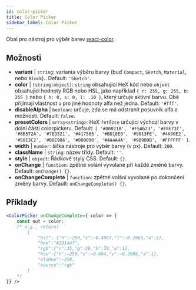 ```yaml
---
id: color-picker
title: Color Picker
sidebar_label: Color Picker
---
```


Obal pro nástroj pro výběr barev [react-color](https://casesandberg.github.io/react-color/).

## Možnosti

* __variant__ | `string`: varianta výběru barvy (buď `Compact`, `Sketch`, `Material`, nebo `Block`).. Default: `'Sketch'`.
* __color__ | `(string|object)`: `string` obsahující HeX kód nebo `objekt` obsahující hodnoty RGB nebo HSL, jako například `{ r: 255, g: 255, b: 255 }` nebo `{ h: 0, s: 0, l: .10 }`, který určuje aktivní barvu. Obě přijímají vlastnost `a` pro jiné hodnoty alfa než jedna. Default: `'#fff'`.
* __disableAlpha__ | `boolean`: určuje, zda se má odstranit posuvník alfa a možnosti. Default: `false`.
* __presetColors__ | `array<string>`: HeX `řetězce` určující výchozí barvy v dolní části colorpickeru. Default: `[
  '#D0021B',
  '#F5A623',
  '#F8E71C',
  '#8B572A',
  '#7ED321',
  '#417505',
  '#BD10E0',
  '#9013FE',
  '#4A90E2',
  '#50E3C2',
  '#B8E986',
  '#000000',
  '#4A4A4A',
  '#9B9B9B',
  '#FFFFFF'
]`.
* __width__ | `number`: šířka nástroje pro výběr barvy (v px). Default: `200`.
* __className__ | `string`: název třídy. Default: `''`.
* __style__ | `object`: Řádkové styly CSS. Default: `{}`.
* __onChange__ | `function`: zpětné volání vyvolané při každé změně barvy. Default: `onChange() {}`.
* __onChangeComplete__ | `function`: zpětné volání vyvolané po dokončení změny barvy. Default: `onChangeComplete() {}`.


## Příklady

```jsx live
<ColorPicker onChangeComplete={ color => {
    const out = color;
    /* e.g., returns 
        {
            "hsl": {"h":~250,"s":~0.4967,"l":~0.2063,"a":1},
            "hex":"#231a4f",
            "rgb":{"r":35,"g":26,"b":79,"a":1},
            "hsv":{"h":~250,"s":~0.664,"v":~0.3088,"a":1},
            "oldHue":~250,
            "source":"rgb"
        }
    */
}} />
```

